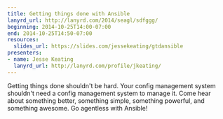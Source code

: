```yaml
---
title: Getting things done with Ansible
lanyrd_url: http://lanyrd.com/2014/seagl/sdfggg/
beginning: 2014-10-25T14:00-07:00
end: 2014-10-25T14:50-07:00
resources:
  slides_url: https://slides.com/jessekeating/gtdansible
presenters:
- name: Jesse Keating
  lanyrd_url: http://lanyrd.com/profile/jkeating/
---
```


Getting things done shouldn't be hard. Your config management system shouldn't need a config management system to manage it. Come hear about something better, something simple, something powerful, and something awesome. Go agentless with Ansible!
